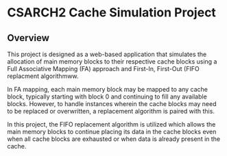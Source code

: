 # CSARCH2 Cache Simulation Project

## Overview

This project is designed as a web-based application that simulates the allocation of main memory blocks to their respective cache blocks using a Full Associative Mapping (FA) approach and First-In, First-Out (FIFO replacment algorithmww.

In FA mapping, each main memory block may be mapped to any cache block, typically starting with block 0 and continuing to fill any available blocks. However, to handle instances wherein the cache blocks may need to be replaced or overwritten, a replacement algorithm is paired with this.

In this project, the FIFO replacement algorithm is utilized which allows the main memory blocks to continue placing its data in the cache blocks even when all cache blocks are exhausted or when data is already present in the cache. 
